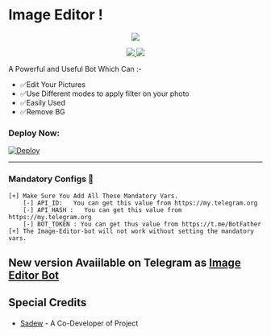 # Image Editor !


<p align="center">
  <a href="https://www.python.org">
    <img src="https://telegra.ph/file/c4678a749930a17efa2cd.jpg">
      </a>


  </p>
<p align="center">
  <a href="https://github.com/sadew451/SD-Image-Editor/stargazers">
    <img src="https://img.shields.io/github/stars/sadew451/SD-Image-Editor?style=social">

  </a>
  
  <a href="https://github.com/sadew451/SD-Image-Editor/fork">
    <img src="https://img.shields.io/github/forks/sadew451/SD-Image-Editor?label=Fork&style=social">

  </a>  
</p>
  

A Powerful and Useful Bot Which Can :-
* ✅Edit Your Pictures
* ✅Use Different modes to apply filter on your photo
* ✅Easily Used 
* ✅Remove BG

### Deploy Now:
[![Deploy](https://www.herokucdn.com/deploy/button.svg)](https://heroku.com/deploy?template=https://github.com/sadew451/SD-Image-Editer)

<HR/>

### Mandatory Configs 📒
```
[+] Make Sure You Add All These Mandatory Vars. 
    [-] API_ID:   You can get this value from https://my.telegram.org
    [-] API_HASH :   You can get this value from https://my.telegram.org
    [-] BOT_TOKEN : You can get thus value from https://t.me/BotFather
[+] The Image-Editor-bot will not work without setting the mandatory vars.
```

## New version Avaiilable on Telegram as [Image Editor Bot](https://t.me/SDImageEDiterBot)

## Special Credits
- [Sadew](https://github.com/sadew451) - A Co-Developer of Projectㅤㅤㅤㅤㅤㅤㅤ  


